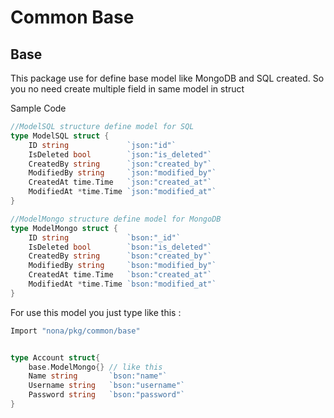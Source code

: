 # Common Base

## Base


This package use for define base model like  MongoDB and SQL created. So you no need create multiple field in same model in struct

Sample Code
```go
//ModelSQL structure define model for SQL
type ModelSQL struct {
	ID string             `json:"id"`
	IsDeleted bool        `json:"is_deleted"`
	CreatedBy string      `json:"created_by"`
	ModifiedBy string     `json:"modified_by"`
	CreatedAt time.Time   `json:"created_at"`
	ModifiedAt *time.Time `json:"modified_at"`
}

//ModelMongo structure define model for MongoDB
type ModelMongo struct {
	ID string             `bson:"_id"`
	IsDeleted bool        `bson:"is_deleted"`
	CreatedBy string      `bson:"created_by"`
	ModifiedBy string     `bson:"modified_by"`
	CreatedAt time.Time   `bson:"created_at"`
	ModifiedAt *time.Time `bson:"modified_at"`
}
```

For use this model you just type like this :

```go
Import "nona/pkg/common/base"


type Account struct{
	base.ModelMongo{} // like this
	Name string       `bson:"name"`
	Username string   `bson:"username"`
	Password string   `bson:"password"`
}
```